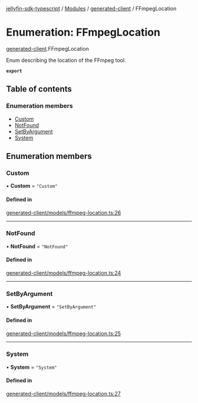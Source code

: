 [jellyfin-sdk-typescript](../README.md) / [Modules](../modules.md) / [generated-client](../modules/generated_client.md) / FFmpegLocation

# Enumeration: FFmpegLocation

[generated-client](../modules/generated_client.md).FFmpegLocation

Enum describing the location of the FFmpeg tool.

**`export`**

## Table of contents

### Enumeration members

- [Custom](generated_client.FFmpegLocation.md#custom)
- [NotFound](generated_client.FFmpegLocation.md#notfound)
- [SetByArgument](generated_client.FFmpegLocation.md#setbyargument)
- [System](generated_client.FFmpegLocation.md#system)

## Enumeration members

### Custom

• **Custom** = `"Custom"`

#### Defined in

[generated-client/models/ffmpeg-location.ts:26](https://github.com/thornbill/jellyfin-sdk-typescript/blob/7534c86/src/generated-client/models/ffmpeg-location.ts#L26)

___

### NotFound

• **NotFound** = `"NotFound"`

#### Defined in

[generated-client/models/ffmpeg-location.ts:24](https://github.com/thornbill/jellyfin-sdk-typescript/blob/7534c86/src/generated-client/models/ffmpeg-location.ts#L24)

___

### SetByArgument

• **SetByArgument** = `"SetByArgument"`

#### Defined in

[generated-client/models/ffmpeg-location.ts:25](https://github.com/thornbill/jellyfin-sdk-typescript/blob/7534c86/src/generated-client/models/ffmpeg-location.ts#L25)

___

### System

• **System** = `"System"`

#### Defined in

[generated-client/models/ffmpeg-location.ts:27](https://github.com/thornbill/jellyfin-sdk-typescript/blob/7534c86/src/generated-client/models/ffmpeg-location.ts#L27)
